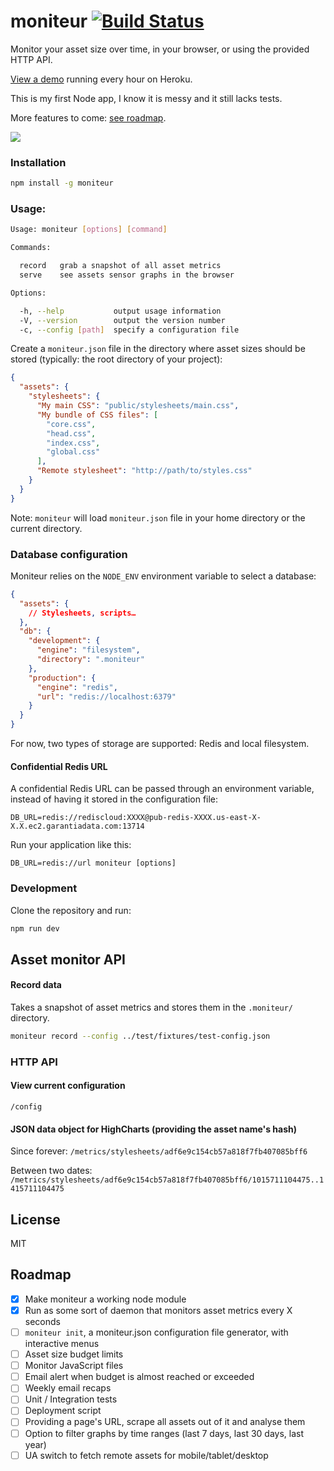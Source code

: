 # moniteur [![Build Status](https://travis-ci.org/kaelig/moniteur.svg)](https://travis-ci.org/kaelig/moniteur)

Monitor your asset size over time, in your browser,
or using the provided HTTP API.

[View a demo](https://moniteur.herokuapp.com/) running every hour on Heroku.

This is my first Node app, I know it is messy and it still lacks tests.

More features to come: [see roadmap](#roadmap).

![ ](https://github.com/kaelig/moniteur/blob/master/docs/screenshot.png)

### Installation

```bash
npm install -g moniteur
```

### Usage:

```bash
Usage: moniteur [options] [command]

Commands:

  record   grab a snapshot of all asset metrics
  serve    see assets sensor graphs in the browser

Options:

  -h, --help           output usage information
  -V, --version        output the version number
  -c, --config [path]  specify a configuration file
```

Create a `moniteur.json` file in the directory where asset sizes
should be stored (typically: the root directory of your project):

```json
{
  "assets": {
    "stylesheets": {
      "My main CSS": "public/stylesheets/main.css",
      "My bundle of CSS files": [
        "core.css",
        "head.css",
        "index.css",
        "global.css"
      ],
      "Remote stylesheet": "http://path/to/styles.css"
    }
  }
}
```

Note: `moniteur` will load `moniteur.json` file in your home directory
or the current directory.


### Database configuration

Moniteur relies on the `NODE_ENV` environment variable to select a database:

```json
{
  "assets": {
    // Stylesheets, scripts…
  },
  "db": {
    "development": {
      "engine": "filesystem",
      "directory": ".moniteur"
    },
    "production": {
      "engine": "redis",
      "url": "redis://localhost:6379"
    }
  }
}
```

For now, two types of storage are supported: Redis and local filesystem.

#### Confidential Redis URL

A confidential Redis URL can be passed through an environment variable,
instead of having it stored in the configuration file:

```
DB_URL=redis://rediscloud:XXXX@pub-redis-XXXX.us-east-X-X.X.ec2.garantiadata.com:13714
```

Run your application like this:
```
DB_URL=redis://url moniteur [options]
```

### Development

Clone the repository and run:

```bash
npm run dev
```

## Asset monitor API

#### Record data

Takes a snapshot of asset metrics and stores them in the `.moniteur/`
directory.

```bash
moniteur record --config ../test/fixtures/test-config.json
```


### HTTP API

#### View current configuration

`/config`

#### JSON data object for HighCharts (providing the asset name's hash)

Since forever:
`/metrics/stylesheets/adf6e9c154cb57a818f7fb407085bff6`

Between two dates:
`/metrics/stylesheets/adf6e9c154cb57a818f7fb407085bff6/1015711104475..1415711104475`


## License

MIT

## Roadmap

- [x] Make moniteur a working node module
- [x] Run as some sort of daemon that monitors asset metrics every X seconds
- [ ] `moniteur init`, a moniteur.json configuration file generator, with
  interactive menus
- [ ] Asset size budget limits
- [ ] Monitor JavaScript files
- [ ] Email alert when budget is almost reached or exceeded
- [ ] Weekly email recaps
- [ ] Unit / Integration tests
- [ ] Deployment script
- [ ] Providing a page's URL, scrape all assets out of it
  and analyse them
- [ ] Option to filter graphs by time ranges
  (last 7 days, last 30 days, last year)
- [ ] UA switch to fetch remote assets for mobile/tablet/desktop
